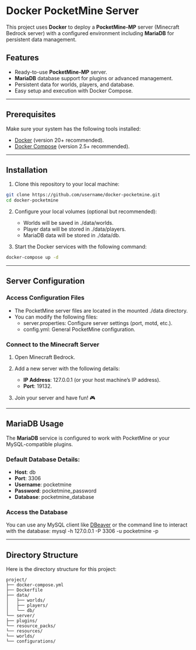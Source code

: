 # Docker PocketMine Server

This project uses **Docker** to deploy a **PocketMine-MP** server (Minecraft Bedrock server) with a configured environment including **MariaDB** for persistent data management.

## Features
- Ready-to-use **PocketMine-MP** server.
- **MariaDB** database support for plugins or advanced management.
- Persistent data for worlds, players, and database.
- Easy setup and execution with Docker Compose.

---

## Prerequisites

Make sure your system has the following tools installed:
- [Docker](https://www.docker.com/) (version 20+ recommended).
- [Docker Compose](https://docs.docker.com/compose/) (version 2.5+ recommended).

---

## Installation

1. Clone this repository to your local machine:
````bash
git clone https://github.com/username/docker-pocketmine.git
cd docker-pocketmine 
````

2. Configure your local volumes (optional but recommended):
    - Worlds will be saved in ./data/worlds.
    - Player data will be stored in ./data/players.
    - MariaDB data will be stored in ./data/db.

3. Start the Docker services with the following command:
````bash
docker-compose up -d
````

---

## Server Configuration

### Access Configuration Files
- The PocketMine server files are located in the mounted ./data directory.
- You can modify the following files:
    - server.properties: Configure server settings (port, motd, etc.).
    - config.yml: General PocketMine configuration.

### Connect to the Minecraft Server
1. Open Minecraft Bedrock.
2. Add a new server with the following details:
    - **IP Address**: 127.0.0.1 (or your host machine’s IP address).
    - **Port**: 19132.

3. Join your server and have fun! 🎮

---

## MariaDB Usage

The **MariaDB** service is configured to work with PocketMine or your MySQL-compatible plugins.

### Default Database Details:
- **Host**: db
- **Port**: 3306
- **Username**: pocketmine
- **Password**: pocketmine_password
- **Database**: pocketmine_database

### Access the Database
You can use any MySQL client like [DBeaver](https://dbeaver.io/) or the command line to interact with the database:
mysql -h 127.0.0.1 -P 3306 -u pocketmine -p

---

## Directory Structure

Here is the directory structure for this project:

````
project/
├── docker-compose.yml  
├── Dockerfile  
├── data/
│   ├── worlds/       
│   ├── players/      
│   └── db/            
└── server/
├── plugins/         
└── resource_packs/
└── resources/
└── worlds/
└── configurations/
````
